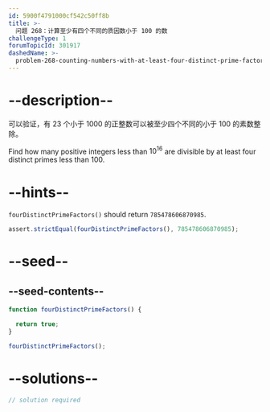 ```yaml
---
id: 5900f4791000cf542c50ff8b
title: >-
  问题 268：计算至少有四个不同的质因数小于 100 的数
challengeType: 1
forumTopicId: 301917
dashedName: >-
  problem-268-counting-numbers-with-at-least-four-distinct-prime-factors-less-than-100
---
```


# --description--

可以验证，有 23 个小于 1000 的正整数可以被至少四个不同的小于 100 的素数整除。

Find how many positive integers less than ${10}^{16}$ are divisible by at least four distinct primes less than 100.

# --hints--

`fourDistinctPrimeFactors()` should return `785478606870985`.

```js
assert.strictEqual(fourDistinctPrimeFactors(), 785478606870985);
```

# --seed--

## --seed-contents--

```js
function fourDistinctPrimeFactors() {

  return true;
}

fourDistinctPrimeFactors();
```

# --solutions--

```js
// solution required
```
